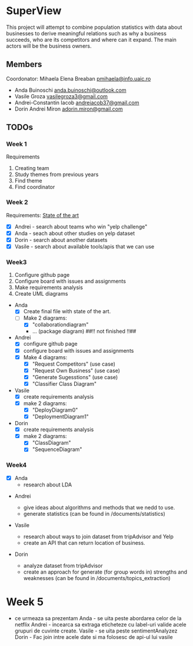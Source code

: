 # SuperView
This project will attempt to combine population statistics with data about
businesses to derive meaningful relations such as why a business succeeds, who
are its competitors and where can it expand. The main actors will be the business
owners.

## Members
Coordonator: Mihaela Elena Breaban   pmihaela@info.uaic.ro 
- Anda Buinoschi   anda.buinoschi@outlook.com
- Vasile Groza   vasilegroza3@gmail.com
- Andrei-Constantin Iacob   andreiacob37@gmail.com
- Dorin Andrei Miron   adorin.miron@gmail.com

## TODOs

### Week 1
Requirements
1. Creating team
2. Study themes from previous years
3. Find theme
4. Find coordinator

### Week 2
Requirements: [State of the art](https://github.com/AndreiIacob/SuperView/tree/master/documents/state_of_the_art.md)

- [x] Andrei - search about teams who win "yelp challenge"
- [x] Anda   - seach about other studies on yelp dataset
- [x] Dorin  - search about another datasets
- [x] Vasile - search about available tools/apis that we can use

### Week3
1. Configure github page
2. Configure board with issues and assignments
3. Make requirements analysis
4. Create UML diagrams

- Anda 	
    - [x] Create final file with state of the art.
	- [ ] Make 2 diagrams:
		+ [x] "collaborationdiagram"
		+ ... (package diagram) ##!! not finished !!##

- Andrei  
    - [x] configure github page
	- [x] configure board with issues and assignments
	- [x] Make 4 diagrams:  
		+ [x] "Request Competitors" (use case)
		+ [x] "Request Own Business" (use case)
		+ [x] "Generate Sugesstions" (use case)
		+ [x] "Classifier Class Diagram"

- Vasile  
    - [x] create requirements analysis
	- [x] make 2 diagrams:
		+ [x] "DeployDiagram0"
		+ [x] "DeploymentDiagram1"

- Dorin 	
    - [x] create requirements analysis
	- [x] make 2 diagrams:
		+ [x] "ClassDiagram"
		+ [x] "SequenceDiagram"

### Week4
- [X] Anda 	
    - research about LDA

- Andrei
    - give ideas about algorithms and methods that we nedd to use.
 	- generate statistics (can be found in /documents/statistics)

- Vasile
    - research about ways to join dataset from tripAdvisor and Yelp
	- create an API that can return location of business.

- Dorin
	- analyze dataset from tripAdvisor
	- create an approach for generate (for group words in) strengths and weaknesses (can be found in /documents/topics_extraction) 

# Week 5
- ce urmeaza sa prezentam
Anda 	- se uita peste abordarea celor de la netflix
Andrei 	- incearca sa extraga eticheteze cu label-uri valide acele grupuri de cuvinte create.
Vasile 	- se uita peste sentimentAnalyzez
Dorin 	- Fac join intre acele date si ma folosesc de api-ul lui vasile
